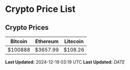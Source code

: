 # Crypto Price List

## Crypto Prices
| Bitcoin | Ethereum | Litecoin |
| ------- | -------- | -------- |
| $100888 | $3657.99 | $108.26 |
**Last Updated:** 2024-12-19 03:19 UTC
**Last Updated:** $DATE$
